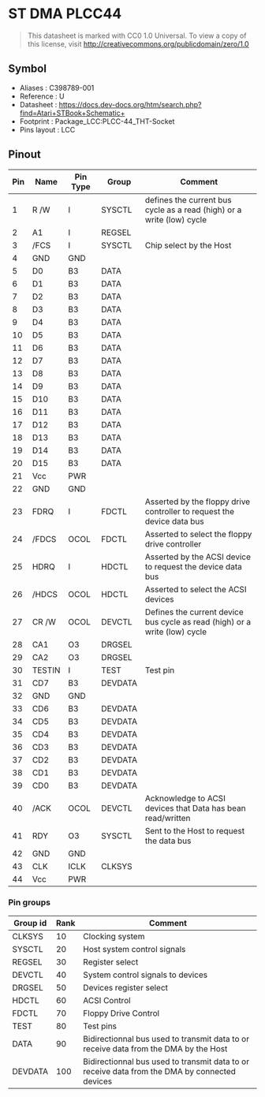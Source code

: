 # ST DMA PLCC44

> This datasheet is marked with CC0 1.0
> Universal. To view a copy of this license, visit
> http://creativecommons.org/publicdomain/zero/1.0

## Symbol

* Aliases : C398789-001
* Reference : U
* Datasheet : https://docs.dev-docs.org/htm/search.php?find=Atari+STBook+Schematic+
* Footprint : Package_LCC:PLCC-44_THT-Socket
* Pins layout : LCC


## Pinout

|Pin|Name|Pin Type|Group|Comment|
|---|---|---|---|---|
|1|R /W|I|SYSCTL|defines the current bus cycle as a read (high) or a write (low) cycle|
|2|A1|I|REGSEL||
|3|/FCS|I|SYSCTL|Chip select by the Host|
|4|GND|GND|||
|5|D0|B3|DATA||
|6|D1|B3|DATA||
|7|D2|B3|DATA||
|8|D3|B3|DATA||
|9|D4|B3|DATA||
|10|D5|B3|DATA||
|11|D6|B3|DATA||
|12|D7|B3|DATA||
|13|D8|B3|DATA||
|14|D9|B3|DATA||
|15|D10|B3|DATA||
|16|D11|B3|DATA||
|17|D12|B3|DATA||
|18|D13|B3|DATA||
|19|D14|B3|DATA||
|20|D15|B3|DATA||
|21|Vcc|PWR|||
|22|GND|GND|||
|23|FDRQ|I|FDCTL|Asserted by the floppy drive controller to request the device data bus|
|24|/FDCS|OCOL|FDCTL|Asserted to select the floppy drive controller|
|25|HDRQ|I|HDCTL|Asserted by the ACSI device to request the device data bus|
|26|/HDCS|OCOL|HDCTL|Asserted to select the ACSI devices|
|27|CR /W|OCOL|DEVCTL|Defines the current device bus cycle as read (high) or a write (low) cycle|
|28|CA1|O3|DRGSEL||
|29|CA2|O3|DRGSEL||
|30|TESTIN|I|TEST|Test pin|
|31|CD7|B3|DEVDATA||
|32|GND|GND|||
|33|CD6|B3|DEVDATA||
|34|CD5|B3|DEVDATA||
|35|CD4|B3|DEVDATA||
|36|CD3|B3|DEVDATA||
|37|CD2|B3|DEVDATA||
|38|CD1|B3|DEVDATA||
|39|CD0|B3|DEVDATA||
|40|/ACK|OCOL|DEVCTL|Acknowledge to ACSI devices that Data has bean read/written|
|41|RDY|O3|SYSCTL|Sent to the Host to request the data bus|
|42|GND|GND|||
|43|CLK|ICLK|CLKSYS||
|44|Vcc|PWR|||

### Pin groups

|Group id|Rank|Comment|
|---|---|---|
|CLKSYS|10|Clocking system|
|SYSCTL|20|Host system control signals|
|REGSEL|30|Register select|
|DEVCTL|40|System control signals to devices|
|DRGSEL|50|Devices register select|
|HDCTL|60|ACSI Control|
|FDCTL|70|Floppy Drive Control|
|TEST|80|Test pins|
|DATA|90|Bidirectionnal bus used to transmit data to or receive data from the DMA by the Host|
|DEVDATA|100|Bidirectionnal bus used to transmit data to or receive data from the DMA by connected devices|
